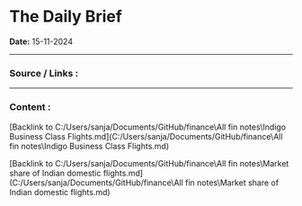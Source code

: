 # The Daily Brief

**Date:** 15-11-2024

---

### Source / Links : 



---

### Content : 





[Backlink to C:/Users/sanja/Documents/GitHub/finance\All fin notes\Indigo Business Class Flights.md](C:/Users/sanja/Documents/GitHub/finance\All fin notes\Indigo Business Class Flights.md)

[Backlink to C:/Users/sanja/Documents/GitHub/finance\All fin notes\Market share of Indian domestic flights.md](C:/Users/sanja/Documents/GitHub/finance\All fin notes\Market share of Indian domestic flights.md)